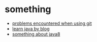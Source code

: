 # something

- [problems encountered when using git](https://github.com/gaoxinge/something/tree/master/problems%20encountered%20when%20using%20git)
- [learn java by blog](https://github.com/gaoxinge/something/tree/master/learn%20java%20by%blog)
- [something about java8](https://github.com/gaoxinge/something/tree/master/something%20about%20java%208)